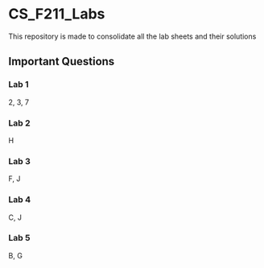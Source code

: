 # CS_F211_Labs
This repository is made to consolidate all the lab sheets and their solutions

## Important Questions

### Lab 1
2, 3, 7

### Lab 2
H

### Lab 3
F, J

### Lab 4
C, J

### Lab 5
B, G
